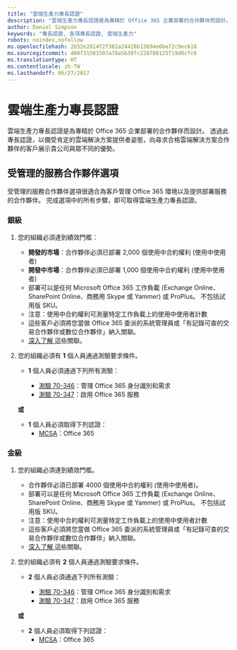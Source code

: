 ```yaml
---
title: "雲端生產力專長認證"
description: "雲端生產力專長認證是為專精於 Office 365 企業部署的合作夥伴而設計。 透過此專長認證，以備受肯定的雲端解決方案提供者姿態，向尋求合格雲端解決方案合作夥伴的客戶展示貴公司與眾不同的優勢。"
author: Daniel Simpson
keywords: "專長認證, 各項專長認證, 雲端生產力"
robots: noindex,nofollow
ms.openlocfilehash: 2b52e2814f2f382a24428b13694e6be72c9ec618
ms.sourcegitcommit: 400f31501507a78a5b38fc228780125f19d0cfc6
ms.translationtype: HT
ms.contentlocale: zh-TW
ms.lasthandoff: 06/27/2017
---
```

# <a name="cloud-productivity-competency"></a>雲端生產力專長認證

雲端生產力專長認證是為專精於 Office 365 企業部署的合作夥伴而設計。 透過此專長認證，以備受肯定的雲端解決方案提供者姿態，向尋求合格雲端解決方案合作夥伴的客戶展示貴公司與眾不同的優勢。

## <a name="managed-service-partner-option"></a>受管理的服務合作夥伴選項
受管理的服務合作夥伴選項很適合為客戶管理 Office 365 環境以及提供部署服務的合作夥伴。 完成選項中的所有步驟，即可取得雲端生產力專長認證。
### <a name="silver"></a>銀級
1.  您的組織必須達到績效門檻：
    - **開發的市場**：合作夥伴必須已部署 2,000 個使用中合約權利 (使用中使用者)
    - **開發中市場**：合作夥伴必須已部署 1,000 個使用中合約權利 (使用中使用者)
    - 部署可以是任何 Microsoft Office 365 工作負載 (Exchange Online、SharePoint Online、商務用 Skype 或 Yammer) 或 ProPlus。 不包括試用版 SKU。     
    - 注意：使用中合約權利可測量特定工作負載上的使用中使用者計數 
    - 這些客戶必須將您當做 Office 365 委派的系統管理員或「有記錄可查的交易合作夥伴或數位合作夥伴」納入關聯。
    - [深入了解 ](https://partner.microsoft.com/en-us/membership/digital-partner-of-record)這些關聯。

2. 您的組織必須有 **1** 個人員通過測驗要求條件。

    - **1** 個人員必須通過下列所有測驗：

        - [測驗 70-346](https://www.microsoft.com/en-us/learning/exam-70-346.aspx)：管理 Office 365 身分識別和需求  
        - [測驗 70-347](https://www.microsoft.com/en-us/learning/exam-70-347.aspx)：啟用 Office 365 服務
    
    **或**

    - **1** 個人員必須取得下列認證：  
        - [MCSA](https://www.microsoft.com/en-us/learning/mcsa-office365-certification.aspx)：Office 365

### <a name="gold"></a>金級

1.  您的組織必須達到績效門檻。 

    - 合作夥伴必須已部署 4000 個使用中合約權利 (使用中使用者)。
    - 部署可以是任何 Microsoft Office 365 工作負載 (Exchange Online、SharePoint Online、商務用 Skype 或 Yammer) 或 ProPlus。 不包括試用版 SKU。
    - 注意：使用中合約權利可測量特定工作負載上的使用中使用者計數
    - 這些客戶必須將您當做 Office 365 委派的系統管理員或「有記錄可查的交易合作夥伴或數位合作夥伴」納入關聯。
    - [深入了解 ](https://partner.microsoft.com/en-us/membership/digital-partner-of-record)這些關聯。

2.  您的組織必須有 **2** 個人員通過測驗要求條件。

    - **2** 個人員必須通過下列所有測驗：

        - [測驗 70-346](https://www.microsoft.com/en-us/learning/exam-70-346.aspx)：管理 Office 365 身分識別和需求  
        - [測驗 70-347](https://www.microsoft.com/en-us/learning/exam-70-347.aspx)：啟用 Office 365 服務
        
    **或**
    
    - **2** 個人員必須取得下列認證：
        - [MCSA](https://www.microsoft.com/en-us/learning/mcsa-office365-certification.aspx)：Office 365





